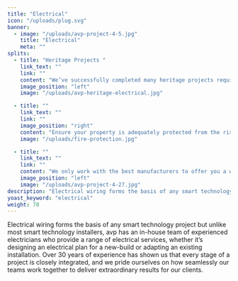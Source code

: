 ```yaml
---
title: "Electrical"
icon: "/uploads/plug.svg"
banner: 
  - image: "/uploads/avp-project-4-5.jpg"
    title: "Electrical"
    meta: ""
splits: 
  - title: "Heritage Projects "
    link_text: ""
    link: ""
    content: "We’ve successfully completed many heritage projects requiring large-scale power distribution where it’s vital to adhere to strict guidelines to protect these beautiful, listed buildings. We’re sympathetic to the period during which the building was constructed whilst also making it suitable for modern day living."
    image_position: "left"
    image: "/uploads/avp-heritage-electrical.jpg"

  - title: ""
    link_text: ""
    link: ""
    image_position: "right"
    content: "Ensure your property is adequately protected from the risk of fire with our integrated, mains linked fire protection systems. Our experienced team will carry out a full assessment of the property and recommend the best, low maintenance system to provide protection and peace of mind. "
    image: "/uploads/fire-protection.jpg"

  - title: ""
    link_text: ""
    link: ""
    content: "We only work with the best manufacturers to offer you a wide range of accessories to suit your project and budget. Whether it’s bespoke switches, paintable socket plates that seamlessly blend with your décor or multi-use data points."
    image_position: "left"
    image: "/uploads/avp-project-4-27.jpg"
description: "Electrical wiring forms the basis of any smart technology project but unlike most smart technology installers."
yoast_keyword: "electrical"
weight: 70
---
```


Electrical wiring forms the basis of any smart technology project but unlike most smart technology installers, avp has an in-house team of experienced electricians who provide a range of electrical services, whether it’s designing an electrical plan for a new-build or adapting an existing installation. Over 30 years of experience has shown us that every stage of a project is closely integrated, and we pride ourselves on how seamlessly our teams work together to deliver extraordinary results for our clients. 